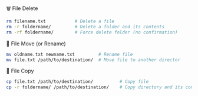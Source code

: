 🗑️ File Delete


```bash
rm filename.txt           # Delete a file
rm -r foldername/         # Delete a folder and its contents
rm -rf foldername/        # Force delete folder (no confirmation)
```

📂 File Move (or Rename)


```bash
mv oldname.txt newname.txt         # Rename file
mv file.txt /path/to/destination/  # Move file to another director
```

📄 File Copy


```bash
cp file.txt /path/to/destination/          # Copy file
cp -r foldername/ /path/to/destination/    # Copy directory and its contents
```